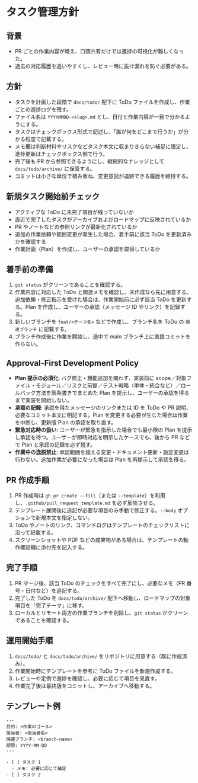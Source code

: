 # タスク管理方針

## 背景
- PR ごとの作業内容が増え、口頭共有だけでは進捗の可視化が難しくなった。
- 過去の対応履歴を追いやすくし、レビュー時に抜け漏れを防ぐ必要がある。

## 方針
- タスクを計画した段階で `docs/todo/` 配下に ToDo ファイルを作成し、作業ごとの進捗ログを残す。
- ファイル名は `YYYYMMDD-<slug>.md` とし、日付と作業内容が一目で分かるようにする。
- タスクはチェックボックス形式で記述し、「誰が何をどこまで行うか」が分かる粒度で記載する。
- メモ欄は判断材料やリスクなどタスク本文に収まりきらない補足に限定し、進捗更新はチェックボックス側で行う。
- 完了後も PR から参照できるようにし、継続的なナレッジとして `docs/todo/archive/` に保管する。
- コミットは小さな単位で積み重ね、変更意図が追跡できる履歴を維持する。

## 新規タスク開始前チェック
- アクティブな ToDo に未完了項目が残っていないか
- 直近で完了したタスクがアーカイブおよびロードマップに反映されているか
- PR やノートなどの参照リンクが最新化されているか
- 追加の作業依頼や範囲変更が発生した場合、着手前に該当 ToDo を更新済みかを確認する
- 作業計画（Plan）を作成し、ユーザーの承認を取得しているか

## 着手前の準備
1. `git status` がクリーンであることを確認する。
2. 作業内容に対応した ToDo と関連メモを確認し、未作成なら先に用意する。追加依頼・修正指示を受けた場合は、作業開始前に必ず該当 ToDo を更新する。Plan を作成し、ユーザーの承認（メッセージ ID やリンク）を記録する。
3. 新しいブランチを `feat/<テーマ名>` などで作成し、ブランチ名を ToDo の `関連ブランチ` に記載する。
4. ブランチ作成後に作業を開始し、途中で main ブランチ上に直接コミットを作らない。

## Approval-First Development Policy
- **Plan 提示の必須化**: バグ修正・機能追加を問わず、実装前に scope／対象ファイル・モジュール／リスクと前提／テスト戦略（単体・統合など）／ロールバック方法を箇条書きでまとめた Plan を提示し、ユーザーの承認を得るまで実装を開始しない。
- **承認の記録**: 承認を得たメッセージのリンクまたは ID を ToDo や PR 説明、必要なコミット本文に明記する。Plan を変更する必要が生じた場合は作業を中断し、更新版 Plan の承認を取り直す。
- **緊急対応時の扱い**: ユーザーが緊急を指示した場合でも最小限の Plan を提示し承認を待つ。ユーザーが即時対応を明示したケースでも、後から PR などで Plan と承認の記録を必ず残す。
- **作業中の逸脱禁止**: 承認範囲を超える変更・ドキュメント更新・設定変更は行わない。追加作業が必要になった場合は Plan を再提示して承認を得る。

## PR 作成手順
1. PR 作成時は `gh pr create --fill`（または `--template`）を利用し、`.github/pull_request_template.md` を必ず反映させる。
2. テンプレート展開後に追記が必要な項目のみ手動で修正する。`--body` オプションで新規本文を指定しない。
3. ToDo やノートのリンク、コマンドログはテンプレートのチェックリストに沿って記載する。
4. スクリーンショットや PDF などの成果物がある場合は、テンプレートの動作確認欄に添付先を記入する。

## 完了手順
1. PR マージ後、該当 ToDo のチェックをすべて完了にし、必要なメモ（PR 番号・日付など）を追記する。
2. 完了した ToDo を `docs/todo/archive/` 配下へ移動し、ロードマップの対象項目を「完了テーマ」に移す。
3. ローカルとリモート両方の作業ブランチを削除し、`git status` がクリーンであることを確認する。

## 運用開始手順
1. `docs/todo/` と `docs/todo/archive/` をリポジトリに用意する（既に作成済み）。
2. 作業開始時にテンプレートを参考に ToDo ファイルを新規作成する。
3. レビューや定例で進捗を確認し、必要に応じて項目を見直す。
4. 作業完了後は最終版をコミットし、アーカイブへ移動する。

## テンプレート例
```
---
目的: <作業のゴール>
担当者: <担当者名>
関連ブランチ: <branch-name>
期限: YYYY-MM-DD
---

- [ ] タスク 1
  - メモ: 必要に応じて補足
- [ ] タスク 2
```
